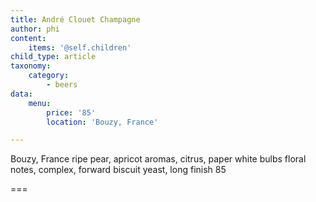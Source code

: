 ```yaml
---
title: André Clouet Champagne
author: phi
content:
    items: '@self.children'
child_type: article
taxonomy:
    category:
        - beers
data:
    menu:
        price: '85'
        location: 'Bouzy, France'

---
```


<span class="loc">Bouzy, France</span>
ripe pear,
apricot aromas,
citrus,
paper white bulbs floral notes,
complex,
forward biscuit yeast,
long finish
<span class="price">85</span>

===
